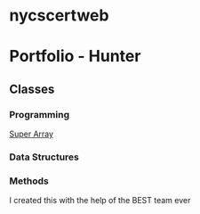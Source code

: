 # nycscertweb

# Portfolio - Hunter

## Classes
### Programming
[Super Array](https://github.com/hunter-teacher-cert/cohort-3-summer-work-acassara13/blob/cf3c2a0528cc5d49c952e4a611d640a72032b98a/programming/6/SuperArrayDriver.java)
### Data Structures
### Methods


I created this with the help of the BEST team ever
